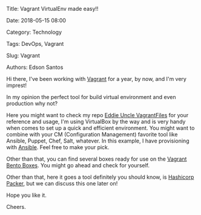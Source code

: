 Title: Vagrant VirtualEnv made easy!!

Date: 2018-05-15 08:00

Category: Technology

Tags: DevOps, Vagrant

Slug: Vagrant

Authors: Edson Santos

Hi there, I've been working with  <a href="https://www.vagrantup.com/" target="_blank">Vagrant</a>  for a year, by now, and I'm very imprest!

In my opinion the perfect tool for build virtual environment and even production why not?

Here you might want to check my repo <a href="https://github.com/Eddie-Uncle/Vagrant" target="_blank">Eddie Uncle VagrantFiles</a> for your reference and usage, I'm using VirtualBox by the way and is very handy when comes to set up a quick and efficient environment. You might want to combine with your CM (Configuration Management) favorite tool like Ansible, Puppet, Chef, Salt, whatever. In this example, I have provisioning with <a href="https://www.ansible.com/" target="_blank">Ansible</a>. Feel free to make your pick.

Other than that, you can find several boxes ready for use on the <a href="https://app.vagrantup.com/bento/boxes/ubuntu-18.04" target="_blank">Vagrant Bento Boxes</a>. You might go ahead and check for yourself.

Other than that, here it goes a tool definitely you should know, is <a href="https://www.packer.io/intro/index.html" target="_blank">Hashicorp Packer</a>, but we can discuss this one later on!

Hope you like it.

Cheers.



